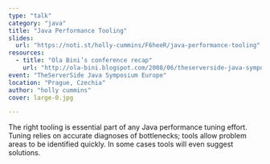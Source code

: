 ```yaml
---
type: "talk"
category: "java"
title: "Java Performance Tooling"
slides:
  url: "https://noti.st/holly-cummins/F6heeR/java-performance-tooling"
resources:
  - title: "Ola Bini’s conference recap"
    url: "http://ola-bini.blogspot.com/2008/06/theserverside-java-symposium-europe-is.html"
event: "TheServerSide Java Symposium Europe"
location: "Prague, Czechia"
author: "holly cummins"
cover: large-0.jpg

---
```

The right tooling is essential part of any Java performance tuning effort. Tuning relies on accurate diagnoses of bottlenecks; tools allow problem areas to be identified quickly. In some cases tools will even suggest solutions.